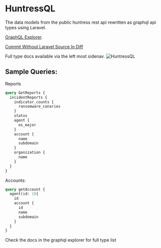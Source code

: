 # HuntressQL

The data models from the public huntress rest api rewritten as graphql api types using Laravel. 

[GraphQL Explorer](http://143.198.70.148/graphiql). 

[Commit Without Laravel Source In Diff](https://github.com/mokeseven7/huntress/commit/93cc14512ec9f110d60d8ddd156dccda0fc7abed)

Full type docs available via the left most sidenav.
![HuntressQL](https://i.ibb.co/MNHgg6T/huntressql.png)




## Sample Queries: 
Reports
```graphql
query GetReports {
  incidentReports {
    indicator_counts {
      ransomware_canaries
    }
    status
    agent {
      os_major
    }
    account {
      name
      subdomain
    }
    organization {
      name
    }
  }
}
```

Accounts:
```graphql
query getAccount {
  agent(id: 1){
    id
    account {
      id
      name
      subdomain
    }
  }
}
```

Check the docs in the graphql explorer for full type list
